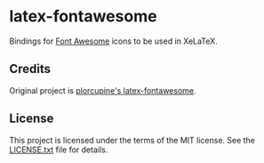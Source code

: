 # latex-fontawesome

Bindings for [Font Awesome](https://fontawesome.com) icons to be used in XeLaTeX.

## Credits

Original project is [plorcupine's latex-fontawesome](https://github.com/plorcupine/latex-fontawesome).

## License

This project is licensed under the terms of the MIT license. See the [LICENSE.txt](LICENSE.txt) file for details.
